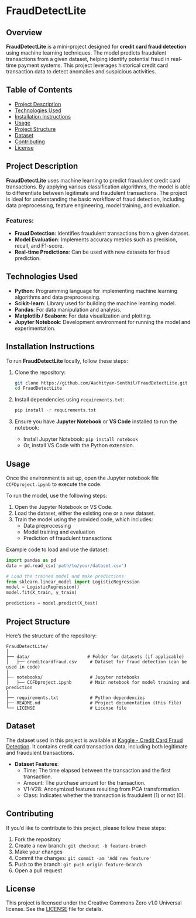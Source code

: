 # FraudDetectLite

## Overview
**FraudDetectLite** is a mini-project designed for **credit card fraud detection** using machine learning techniques. The model predicts fraudulent transactions from a given dataset, helping identify potential fraud in real-time payment systems. This project leverages historical credit card transaction data to detect anomalies and suspicious activities.

## Table of Contents
- [Project Description](#project-description)
- [Technologies Used](#technologies-used)
- [Installation Instructions](#installation-instructions)
- [Usage](#usage)
- [Project Structure](#project-structure)
- [Dataset](#dataset)
- [Contributing](#contributing)
- [License](#license)

## Project Description
**FraudDetectLite** uses machine learning to predict fraudulent credit card transactions. By applying various classification algorithms, the model is able to differentiate between legitimate and fraudulent transactions. The project is ideal for understanding the basic workflow of fraud detection, including data preprocessing, feature engineering, model training, and evaluation.

### Features:
- **Fraud Detection**: Identifies fraudulent transactions from a given dataset.
- **Model Evaluation**: Implements accuracy metrics such as precision, recall, and F1-score.
- **Real-time Predictions**: Can be used with new datasets for fraud prediction.

## Technologies Used
- **Python**: Programming language for implementing machine learning algorithms and data preprocessing.
- **Scikit-learn**: Library used for building the machine learning model.
- **Pandas**: For data manipulation and analysis.
- **Matplotlib / Seaborn**: For data visualization and plotting.
- **Jupyter Notebook**: Development environment for running the model and experimentation.

## Installation Instructions
To run **FraudDetectLite** locally, follow these steps:

1. Clone the repository:
   ```bash
   git clone https://github.com/Aadhityan-Senthil/FraudDetectLite.git
   cd FraudDetectLite
   ```

2. Install dependencies using `requirements.txt`:
   ```bash
   pip install -r requirements.txt
   ```

3. Ensure you have **Jupyter Notebook** or **VS Code** installed to run the notebook:
   - Install Jupyter Notebook: `pip install notebook`
   - Or, install VS Code with the Python extension.

## Usage
Once the environment is set up, open the Jupyter notebook file `CCFDproject.ipynb` to execute the code.

To run the model, use the following steps:

1. Open the Jupyter Notebook or VS Code.
2. Load the dataset, either the existing one or a new dataset.
3. Train the model using the provided code, which includes:
   - Data preprocessing
   - Model training and evaluation
   - Prediction of fraudulent transactions

Example code to load and use the dataset:

```python
import pandas as pd
data = pd.read_csv('path/to/your/dataset.csv')

# Load the trained model and make predictions
from sklearn.linear_model import LogisticRegression
model = LogisticRegression()
model.fit(X_train, y_train)

predictions = model.predict(X_test)
```

## Project Structure
Here’s the structure of the repository:

```
FraudDetectLite/
│
├── data/                      # Folder for datasets (if applicable)
│   ├── creditcardfraud.csv     # Dataset for fraud detection (can be used in code)
│
├── notebooks/                  # Jupyter notebooks
│   ├── CCFDproject.ipynb       # Main notebook for model training and prediction
│
├── requirements.txt            # Python dependencies
├── README.md                   # Project documentation (this file)
└── LICENSE                     # License file
```

## Dataset
The dataset used in this project is available at [Kaggle - Credit Card Fraud Detection](https://www.kaggle.com/datasets/mlg-ulb/creditcardfraud). It contains credit card transaction data, including both legitimate and fraudulent transactions.

- **Dataset Features**:
  - Time: The time elapsed between the transaction and the first transaction.
  - Amount: The purchase amount for the transaction.
  - V1-V28: Anonymized features resulting from PCA transformation.
  - Class: Indicates whether the transaction is fraudulent (1) or not (0).

## Contributing
If you’d like to contribute to this project, please follow these steps:
1. Fork the repository
2. Create a new branch: `git checkout -b feature-branch`
3. Make your changes
4. Commit the changes: `git commit -am 'Add new feature'`
5. Push to the branch: `git push origin feature-branch`
6. Open a pull request

## License
This project is licensed under the Creative Commons Zero v1.0 Universal license. See the [LICENSE](LICENSE) file for details.

